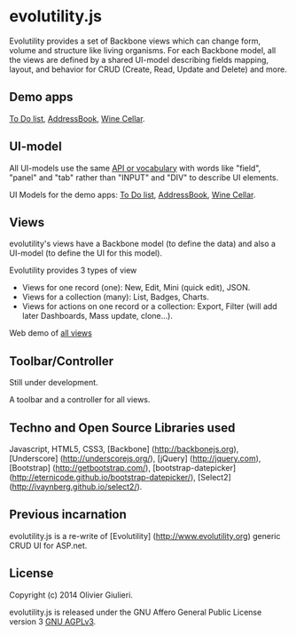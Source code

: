# evolutility.js

Evolutility provides a set of Backbone views which can change form, volume and structure like living organisms.
For each Backbone model, all the views are defined by a shared UI-model describing fields mapping, layout, and behavior for CRUD (Create, Read, Update and Delete) and more.

## Demo apps

[To Do list](http://evoluteur.github.io/evolutility/demo/todo.html),
[AddressBook](http://evoluteur.github.io/evolutility/demo/contact.html),
[Wine Cellar](http://evoluteur.github.io/evolutility/demo/winecellar.html).

## UI-model

All UI-models use the same [API or vocabulary](http://evoluteur.github.io/evolutility/doc/ui-model.html) with words like "field", "panel" and "tab" rather than "INPUT" and "DIV" to describe UI elements.

UI Models for the demo apps:
[To Do list](http://github.com/evoluteur/evolutility/blob/master/js/ui-models/apps/todo.js),
[AddressBook](http://github.com/evoluteur/evolutility/blob/master/js/ui-models/apps/contacts.js),
[Wine Cellar](http://github.com/evoluteur/evolutility/blob/master/js/ui-models/apps/winecellar.js).

## Views

evolutility's views have a Backbone model (to define the data) and also a UI-model (to define the UI for this model).

Evolutility provides 3 types of view
* Views for one record (one): New, Edit, Mini (quick edit), JSON.
* Views for a collection (many): List, Badges, Charts.
* Views for actions on one record or a collection: Export, Filter (will add later Dashboards, Mass update, clone...).

Web demo of [all views](http://evoluteur.github.io/evolutility/index.html)

## Toolbar/Controller

Still under development.

A toolbar and a controller for all views.

## Techno and Open Source Libraries used

Javascript, HTML5, CSS3,
[Backbone] (http://backbonejs.org),
[Underscore] (http://underscorejs.org/),
[jQuery] (http://jquery.com),
[Bootstrap] (http://getbootstrap.com/),
[bootstrap-datepicker] (http://eternicode.github.io/bootstrap-datepicker/),
[Select2] (http://ivaynberg.github.io/select2/).

## Previous incarnation

evolutility.js is a re-write of [Evolutility] (http://www.evolutility.org) generic CRUD UI for ASP.net.


## License

Copyright (c) 2014 Olivier Giulieri.

evolutility.js is released under the GNU Affero General Public License version 3 [GNU AGPLv3](http://www.gnu.org/licenses/agpl-3.0.html).

